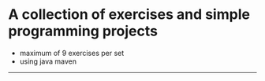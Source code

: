 # A collection of exercises and simple programming projects

- maximum of 9 exercises per set
- using java maven
---